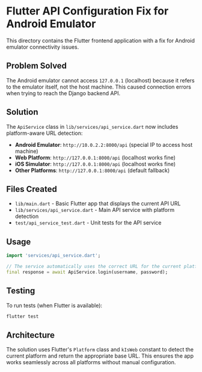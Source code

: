 # Flutter API Configuration Fix for Android Emulator

This directory contains the Flutter frontend application with a fix for Android emulator connectivity issues.

## Problem Solved

The Android emulator cannot access `127.0.0.1` (localhost) because it refers to the emulator itself, not the host machine. This caused connection errors when trying to reach the Django backend API.

## Solution

The `ApiService` class in `lib/services/api_service.dart` now includes platform-aware URL detection:

- **Android Emulator**: `http://10.0.2.2:8000/api` (special IP to access host machine)
- **Web Platform**: `http://127.0.0.1:8000/api` (localhost works fine)
- **iOS Simulator**: `http://127.0.0.1:8000/api` (localhost works fine)
- **Other Platforms**: `http://127.0.0.1:8000/api` (default fallback)

## Files Created

- `lib/main.dart` - Basic Flutter app that displays the current API URL
- `lib/services/api_service.dart` - Main API service with platform detection
- `test/api_service_test.dart` - Unit tests for the API service

## Usage

```dart
import 'services/api_service.dart';

// The service automatically uses the correct URL for the current platform
final response = await ApiService.login(username, password);
```

## Testing

To run tests (when Flutter is available):

```bash
flutter test
```

## Architecture

The solution uses Flutter's `Platform` class and `kIsWeb` constant to detect the current platform and return the appropriate base URL. This ensures the app works seamlessly across all platforms without manual configuration.
